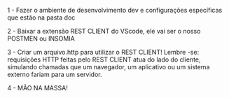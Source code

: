 1 - Fazer o ambiente de desenvolvimento dev e configurações específicas que estão na pasta doc

2 - Baixar a extensão REST CLIENT do VScode, ele vai ser o nosso POSTMEN ou INSOMIA

3 - Criar um arquivo.http para utilizar o REST CLIENT! Lembre -se: requisições HTTP feitas pelo REST CLIENT  atua do lado do cliente, simulando chamadas que um navegador, um aplicativo ou um sistema externo fariam para um servidor.

4 - MÃO NA MASSA!